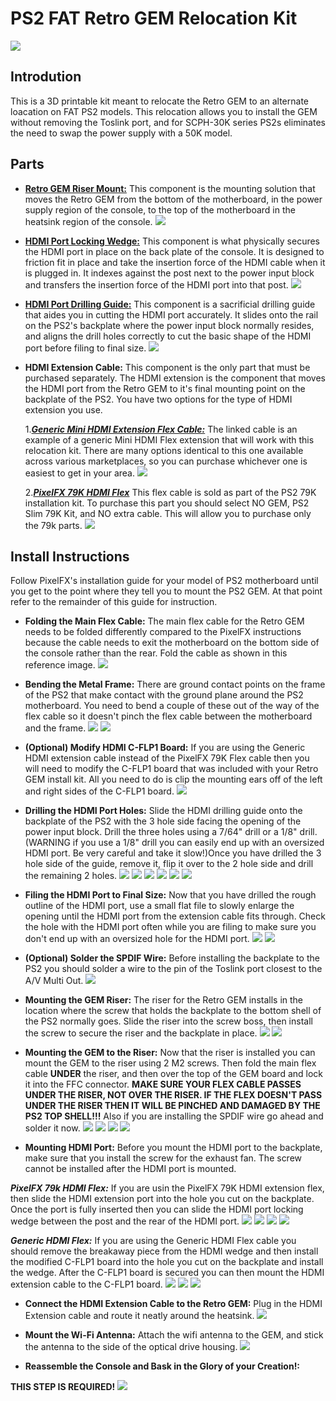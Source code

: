 # PS2 FAT Retro GEM Relocation Kit
![](./doc/PGRK1.png)

## Introdution

This is a 3D printable kit meant to relocate the Retro GEM to an alternate loacation on FAT PS2 models. This relocation allows you to install the GEM without removing the Toslink port, and for SCPH-30K series PS2s eliminates the need to swap the power supply with a 50K model.

## Parts

- **[Retro GEM Riser Mount:](./stl/Retro_GEM_PS2_Fat_Relocation_Riser.stl)**
This component is the mounting solution that moves the Retro GEM from the bottom of the motherboard, in the power supply region of the console, to the top of the motherboard in the heatsink region of the console.
![](./doc/PGRK27.png)
- **[HDMI Port Locking Wedge:](./stl/Retro_GEM_PS2_Fat_Relocation_HDMI_Port_Locking_Wedge.stl)**
  This component is what physically secures the HDMI port in place on the back plate of the console. It is designed to friction fit in place and take the insertion force of the HDMI cable when it is plugged in. It indexes against the post next to the power input block and transfers the insertion force of the HDMI port into that post.
![](./doc/PGRK28.png)
- **[HDMI Port Drilling Guide:](./stl/Retro_GEM_PS2_Fat_Relocation_HDMI_Drilling_Jig.stl)**
    This component is a sacrificial drilling guide that aides you in cutting the HDMI port accurately. It slides onto the rail on the PS2's backplate where the power input block normally resides, and aligns the drill holes correctly to cut the basic shape of the HDMI port before filing to final size.
![](./doc/PGRK30.png)
- **HDMI Extension Cable:**
    This component is the only part that must be purchased separately. The HDMI extension is the component that moves the HDMI port from the Retro GEM to it's final mounting point on the backplate of the PS2. You have two options for the type of HDMI extension you use. 
	
	1.***[Generic Mini HDMI Extension Flex Cable:](https://a.co/d/anGFya6)***
	The linked cable is an example of a generic Mini HDMI Flex extension that will work with this relocation kit. There are many options identical to this one available across various marketplaces, so you can purchase whichever one is easiest to get in your area.
	![](./doc/PGRK31.png)

	
	2.***[PixelFX 79K HDMI Flex](https://www.pixelfx.co/product-page/ps2-slim-hdmi)***
	This flex cable is sold as part of the PS2 79K installation kit. To purchase this part you should select NO GEM, PS2 Slim 79K Kit, and NO extra cable. This will allow you to purchase only the 79k parts. 
	![](./doc/PGRK29.png)

## Install Instructions

Follow PixelFX's installation guide for your model of PS2 motherboard until you get to the point where they tell you to mount the PS2 GEM. At that point refer to the remainder of this guide for instruction.

- **Folding the Main Flex Cable:**
The main flex cable for the Retro GEM needs to be folded differently compared to the PixelFX instructions because the cable needs to exit the motherboard on the bottom side of the console rather than the rear. Fold the cable as shown in this reference image.
![](./doc/PGRK2.png)
- **Bending the Metal Frame:**
There are ground contact points on the frame of the PS2 that make contact with the ground plane around the PS2 motherboard. You need to bend a couple of these out of the way of the flex cable so it doesn't pinch the flex cable between the motherboard and the frame.
![](./doc/PGRK3.png)
![](./doc/PGRK4.png)
- **(Optional) Modify HDMI C-FLP1 Board:**
If you are using the Generic HDMI extension cable instead of the PixelFX 79K Flex cable then you will need to modify the C-FLP1 board that was included with your Retro GEM install kit. All you need to do is clip the mounting ears off of the left and right sides of the C-FLP1 board.
![](./doc/PGRK32.png)
- **Drilling the HDMI Port Holes:**
Slide the HDMI drilling guide onto the backplate of the PS2 with the 3 hole side facing the opening of the power input block. Drill the three holes using a 7/64" drill or a 1/8" drill. (WARNING if you use a 1/8" drill you can easily end up with an oversized HDMI port. Be very careful and take it slow!)Once you have drilled the 3 hole side of the guide, remove it, flip it over to the 2 hole side and drill the remaining 2 holes.
![](./doc/PGRK5.png)
![](./doc/PGRK6.png)
![](./doc/PGRK7.png)
![](./doc/PGRK8.png)
![](./doc/PGRK9.png)
![](./doc/PGRK10.png)
- **Filing the HDMI Port to Final Size:**
Now that you have drilled the rough outline of the HDMI port, use a small flat file to slowly enlarge the opening until the HDMI port from the extension cable fits through. Check the hole with the HDMI port often while you are filing to make sure you don't end up with an oversized hole for the HDMI port.
![](./doc/PGRK11.png)
![](./doc/PGRK12.png)

- **(Optional) Solder the SPDIF Wire:**
Before installing the backplate to the PS2 you should solder a wire to the pin of the Toslink port closest to the A/V Multi Out.
![](./doc/PGRK13.png)

- **Mounting the GEM Riser:**
The riser for the Retro GEM installs in the location where the screw that holds the backplate to the bottom shell of the PS2 normally goes. Slide the riser into the screw boss, then install the screw to secure the riser and the backplate in place.
![](./doc/PGRK14.png)
![](./doc/PGRK15.png)

- **Mounting the GEM to the Riser:**
Now that the riser is installed you can mount the GEM to the riser using 2 M2 screws. Then fold the main flex cable **UNDER** the riser, and then over the top of the GEM board and lock it into the FFC connector. **MAKE SURE YOUR FLEX CABLE PASSES UNDER THE RISER, NOT OVER THE RISER. IF THE FLEX DOESN'T PASS UNDER THE RISER THEN IT WILL BE PINCHED AND DAMAGED BY THE PS2 TOP SHELL!!!** Also if you are installing the SPDIF wire go ahead and solder it now.
![](./doc/PGRK16.png)
![](./doc/PGRK17.png)
![](./doc/PGRK18.png)
![](./doc/PGRK19.png)

- **Mounting HDMI Port:**
Before you mount the HDMI port to the backplate, make sure that you install the screw for the exhaust fan. The screw cannot be installed after the HDMI port is mounted. 

***PixelFX 79k HDMI Flex:*** If you are usin the PixelFX 79K HDMI extension flex, then slide the HDMI extension port into the hole you cut on the backplate. Once the port is fully inserted then you can slide the HDMI port locking wedge between the post and the rear of the HDMI port.
![](./doc/PGRK20.png)
![](./doc/PGRK21.png)
![](./doc/PGRK22.png)
![](./doc/PGRK23.png)

***Generic HDMI Flex:*** If you are using the Generic HDMI Flex cable you should remove the breakaway piece from the HDMI wedge and then install the modified C-FLP1 board into the hole you cut on the backplate and install the wedge. After the C-FLP1 board is secured you can then mount the HDMI extension cable to the C-FLP1 board.
![](./doc/PGRK33.png)
![](./doc/PGRK34.png)
![](./doc/PGRK35.png)

- **Connect the HDMI Extension Cable to the Retro GEM:**
Plug in the HDMI Extension cable and route it neatly around the heatsink.
![](./doc/PGRK24.png)

- **Mount the Wi-Fi Antenna:**
Attach the wifi antenna to the GEM, and stick the antenna to the side of the optical drive housing.
![](./doc/PGRK25.png)

- **Reassemble the Console and Bask in the Glory of your Creation!:**

**THIS STEP IS REQUIRED!**
![](./doc/PGRK26.png)

